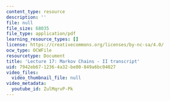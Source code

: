 ```yaml
---
content_type: resource
description: ''
file: null
file_size: 68035
file_type: application/pdf
learning_resource_types: []
license: https://creativecommons.org/licenses/by-nc-sa/4.0/
ocw_type: OCWFile
resourcetype: Document
title: 'Lecture 17: Markov Chains - II transcript'
uid: 7942eb67-1236-4a32-be00-849a6bc04027
video_files:
  video_thumbnail_file: null
video_metadata:
  youtube_id: ZulMqrvP-Pk
---
```


